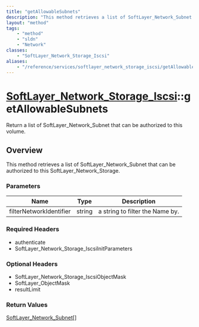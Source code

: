 ```yaml
---
title: "getAllowableSubnets"
description: "This method retrieves a list of SoftLayer_Network_Subnet that can be authorized to this SoftLayer_Network_Storage."
layout: "method"
tags:
    - "method"
    - "sldn"
    - "Network"
classes:
    - "SoftLayer_Network_Storage_Iscsi"
aliases:
    - "/reference/services/softlayer_network_storage_iscsi/getAllowableSubnets"
---
```

# [SoftLayer_Network_Storage_Iscsi](/reference/services/SoftLayer_Network_Storage_Iscsi)::getAllowableSubnets

Return a list of SoftLayer_Network_Subnet that can be authorized to this volume. 


## Overview 
This method retrieves a list of SoftLayer_Network_Subnet that can be authorized to this SoftLayer_Network_Storage. 

### Parameters 
|Name | Type | Description |
| --- | --- | --- |
|filterNetworkIdentifier| string| a string to filter the Name by.|


### Required Headers
* authenticate
* SoftLayer_Network_Storage_IscsiInitParameters

### Optional Headers
* SoftLayer_Network_Storage_IscsiObjectMask
* SoftLayer_ObjectMask
* resultLimit

### Return Values
<a href='/reference/datatypes/SoftLayer_Network_Subnet'>SoftLayer_Network_Subnet[] </a>

